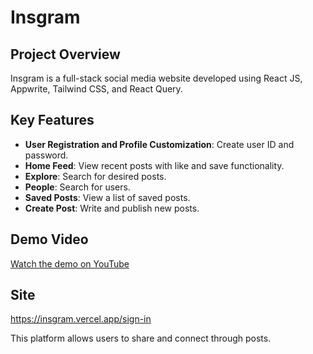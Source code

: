 # Insgram

## Project Overview
Insgram is a full-stack social media website developed using React JS, Appwrite, Tailwind CSS, and React Query.

## Key Features
- **User Registration and Profile Customization**: Create user ID and password.
- **Home Feed**: View recent posts with like and save functionality.
- **Explore**: Search for desired posts.
- **People**: Search for users.
- **Saved Posts**: View a list of saved posts.
- **Create Post**: Write and publish new posts.

## Demo Video
[Watch the demo on YouTube](https://youtube.com/shorts/vncEU2tCbpk?feature=share)

## Site
https://insgram.vercel.app/sign-in

This platform allows users to share and connect through posts.

